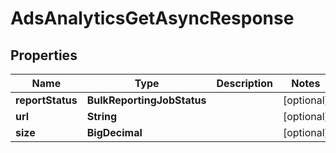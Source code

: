 

# AdsAnalyticsGetAsyncResponse


## Properties

| Name | Type | Description | Notes |
|------------ | ------------- | ------------- | -------------|
|**reportStatus** | **BulkReportingJobStatus** |  |  [optional] |
|**url** | **String** |  |  [optional] |
|**size** | **BigDecimal** |  |  [optional] |



